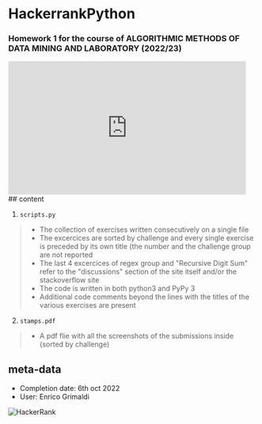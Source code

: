 # HackerrankPython
### Homework 1 for the course of ALGORITHMIC METHODS OF DATA MINING AND LABORATORY (2022/23)
<div style="width:480px"><iframe allow="fullscreen" frameBorder="0" height="270" src="https://giphy.com/embed/hjUYcGyhsGvI7not7w/video" width="480"></iframe></div>
## content

1. `scripts.py`
>- The collection of exercises written consecutively on a single file 
>- The excercices are sorted by challenge and every single exercise is preceded by its own title (the number and the challenge group are not reported
>- The last 4 excercices of regex group and "Recursive Digit Sum" refer to the "discussions" section of the site itself and/or the stackoverflow site 
>- The code is written in both python3 and PyPy 3
>- Additional code comments beyond the lines with the titles of the various exercises are present
2. `stamps.pdf`
>- A pdf flie with all the screenshots of the submissions inside (sorted by challenge)

## meta-data
* Completion date: 6th oct 2022
* User: Enrico Grimaldi 

 ![HackerRank](https://img.shields.io/badge/-Hackerrank-2EC866?style=for-the-badge&logo=HackerRank&logoColor=white) 

